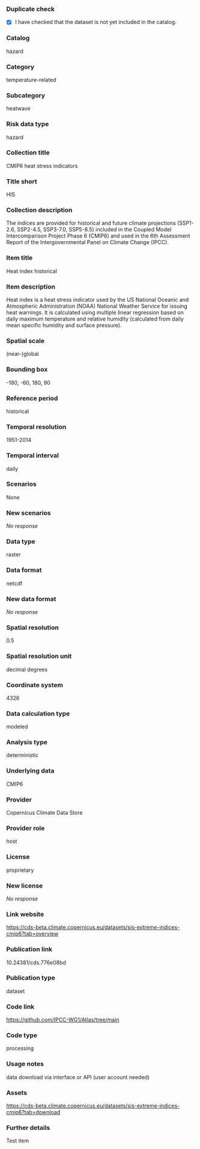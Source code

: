 ### Duplicate check

- [x] I have checked that the dataset is not yet included in the catalog.


### Catalog

hazard

### Category

temperature-related

### Subcategory

heatwave

### Risk data type

hazard

### Collection title

CMIP6 heat stress indicators

### Title short

HIS

### Collection description

The indices are provided for historical and future climate projections (SSP1-2.6, SSP2-4.5, SSP3-7.0, SSP5-8.5) included in the Coupled Model Intercomparison Project Phase 6 (CMIP6) and used in the 6th Assessment Report of the Intergovernmental Panel on Climate Change (IPCC).

### Item title

Heat index historical

### Item description

Heat index is a heat stress indicator used by the US National Oceanic and Atmospheric Administration (NOAA) National Weather Service for issuing heat warnings. It is calculated using multiple linear regression based on daily maximum temperature and relative humidity (calculated from daily mean specific humidity and surface pressure).

### Spatial scale

(near-)global

### Bounding box

-180, -60, 180, 90

### Reference period

historical

### Temporal resolution

1951-2014

### Temporal interval

daily

### Scenarios

None

### New scenarios

_No response_

### Data type

raster

### Data format

netcdf

### New data format

_No response_

### Spatial resolution

0.5

### Spatial resolution unit

decimal degrees

### Coordinate system

4326

### Data calculation type

modeled

### Analysis type

deterministic

### Underlying data

CMIP6

### Provider

Copernicus Climate Data Store

### Provider role

host

### License

proprietary

### New license

_No response_

### Link website

https://cds-beta.climate.copernicus.eu/datasets/sis-extreme-indices-cmip6?tab=overview

### Publication link

10.24381/cds.776e08bd

### Publication type

dataset

### Code link

https://github.com/IPCC-WG1/Atlas/tree/main

### Code type

processing

### Usage notes

data download via interface or API (user account needed)

### Assets

https://cds-beta.climate.copernicus.eu/datasets/sis-extreme-indices-cmip6?tab=download

### Further details

Test item